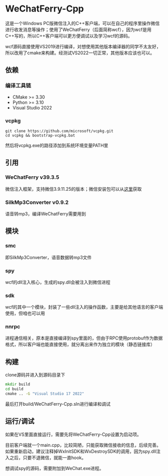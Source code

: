 # WeChatFerry-Cpp

这是一个Windows PC版微信注入的C++客户端，可以在自己的程序里操作微信进行收发消息等操作；使用了WeChatFerry（后面简称wcf），因为wcf是用C++写的，所以C++客户端可以更方便调试以及学习wcf的源码。

wcf源码直接使用VS2019进行编译，对想使用其他版本编译器的同学不太友好，所以改用了cmake来构建。经测试VS2022一切正常，其他版本应该也可以。

## 依赖
### 编译工具链
- CMake >= 3.30
- Python >= 3.10
- Visual Studio 2022

### vcpkg
```
git clone https://github.com/microsoft/vcpkg.git
cd vcpkg && bootstrap-vcpkg.bat
```
然后将vcpkg.exe的路径添加到系统环境变量PATH里


## 引用
### WeChatFerry v39.3.5
微信注入框架，支持微信3.9.11.25的版本；微信安装包可以从[这里](https://github.com/lich0821/WeChatFerry/releases/download/v39.3.5/WeChatSetup-3.9.11.25.exe)获取

### SilkMp3Converter v0.9.2
语音转mp3，编译WeChatFerry需要用到

## 模块
### smc
即SilkMp3Converter，语音数据转mp3文件

### spy
wcf的dll注入核心，生成的spy.dll会被注入到微信进程

### sdk
wcf的其中一个模块，封装了一些dll注入的操作函数，主要是给其他语言的客户端使用，但咱也可以用

### nnrpc
进程通信相关，原本是直接编译到spy里面的，但由于RPC使用protobuf作为数据格式，所以客户端也能直接使用，就分离出来作为独立的模块（静态链接库）

## 构建
clone源码并进入到源码目录下
```cmd
mkdir build
cd build
cmake .. -G "Visual Studio 17 2022"
```

最后打开build/WeChatFerry-Cpp.sln进行编译和调试

## 运行/调试
如果在VS里面直接运行，需要先将WeChatFerry-Cpp设置为启动项。

目前客户端就一个main.cpp，比较简陋，只能获取微信接收的信息，后续完善。
如果重新启动，建议注释掉WxInitSDK和WxDestroySDK的调用，因为spy.dll注入之后，只要不退微信，就能一直hook。

想调试spy的源码，需要附加到WeChat.exe进程。